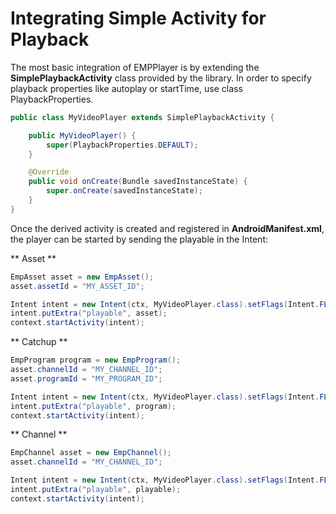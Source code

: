 # Integrating Simple Activity for Playback

The most basic integration of EMPPlayer is by extending the **SimplePlaybackActivity** class provided by the library.
In order to specify playback properties like autoplay or startTime, use class PlaybackProperties.
 
```java
public class MyVideoPlayer extends SimplePlaybackActivity {

    public MyVideoPlayer() {
        super(PlaybackProperties.DEFAULT);
    }

    @Override
    public void onCreate(Bundle savedInstanceState) {
        super.onCreate(savedInstanceState);
    }
}
```

Once the derived activity is created and registered in **AndroidManifest.xml**, the player can be started by sending the playable in the Intent:

** Asset **

```java
EmpAsset asset = new EmpAsset();
asset.assetId = "MY_ASSET_ID";

Intent intent = new Intent(ctx, MyVideoPlayer.class).setFlags(Intent.FLAG_ACTIVITY_NEW_TASK);
intent.putExtra("playable", asset);
context.startActivity(intent);
```

** Catchup **

```java
EmpProgram program = new EmpProgram();
asset.channelId = "MY_CHANNEL_ID";
asset.programId = "MY_PROGRAM_ID";

Intent intent = new Intent(ctx, MyVideoPlayer.class).setFlags(Intent.FLAG_ACTIVITY_NEW_TASK);
intent.putExtra("playable", program);
context.startActivity(intent);
```

** Channel **

```java
EmpChannel asset = new EmpChannel();
asset.channelId = "MY_CHANNEL_ID";

Intent intent = new Intent(ctx, MyVideoPlayer.class).setFlags(Intent.FLAG_ACTIVITY_NEW_TASK);
intent.putExtra("playable", playable);
context.startActivity(intent);
```